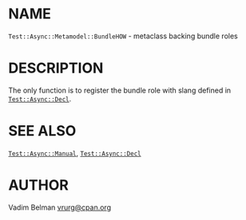 NAME
====



`Test::Async::Metamodel::BundleHOW` - metaclass backing bundle roles

DESCRIPTION
===========



The only function is to register the bundle role with slang defined in [`Test::Async::Decl`](https://github.com/vrurg/raku-Test-Async/blob/v0.0.9/docs/md/Test/Async/Decl.md).

SEE ALSO
========

[`Test::Async::Manual`](https://github.com/vrurg/raku-Test-Async/blob/v0.0.9/docs/md/Test/Async/Manual.md), [`Test::Async::Decl`](https://github.com/vrurg/raku-Test-Async/blob/v0.0.9/docs/md/Test/Async/Decl.md)

AUTHOR
======

Vadim Belman <vrurg@cpan.org>

